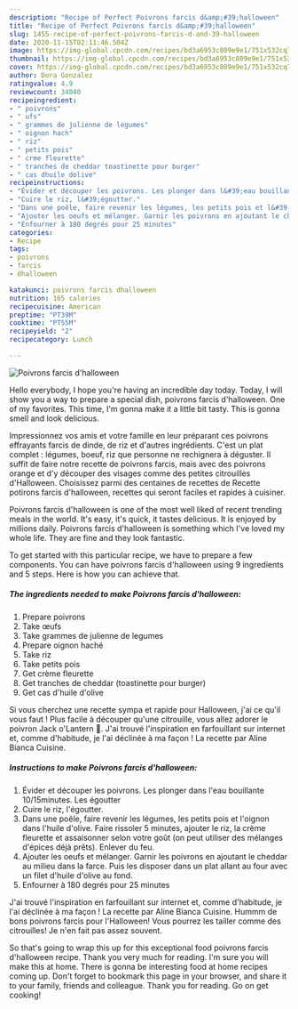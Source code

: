 ```yaml
---
description: "Recipe of Perfect Poivrons farcis d&amp;#39;halloween"
title: "Recipe of Perfect Poivrons farcis d&amp;#39;halloween"
slug: 1455-recipe-of-perfect-poivrons-farcis-d-and-39-halloween
date: 2020-11-15T02:11:46.504Z
image: https://img-global.cpcdn.com/recipes/bd3a6953c809e9e1/751x532cq70/poivrons-farcis-dhalloween-photo-principale-de-la-recette.jpg
thumbnail: https://img-global.cpcdn.com/recipes/bd3a6953c809e9e1/751x532cq70/poivrons-farcis-dhalloween-photo-principale-de-la-recette.jpg
cover: https://img-global.cpcdn.com/recipes/bd3a6953c809e9e1/751x532cq70/poivrons-farcis-dhalloween-photo-principale-de-la-recette.jpg
author: Dora Gonzalez
ratingvalue: 4.9
reviewcount: 34040
recipeingredient:
- " poivrons"
- " ufs"
- " grammes de julienne de legumes"
- " oignon hach"
- " riz"
- " petits pois"
- " crme fleurette"
- " tranches de cheddar toastinette pour burger"
- " cas dhuile dolive"
recipeinstructions:
- "Évider et découper les poivrons. Les plonger dans l&#39;eau bouillante 10/15minutes. Les égoutter"
- "Cuire le riz, l&#39;égoutter."
- "Dans une poêle, faire revenir les légumes, les petits pois et l&#39;oignon dans l&#39;huile d&#39;olive. Faire rissoler 5 minutes, ajouter le riz, la crème fleurette et assaisonner selon votre goût (on peut utiliser des mélanges d&#39;épices déjà prêts). Enlever du feu."
- "Ajouter les oeufs et mélanger. Garnir les poivrons en ajoutant le cheddar au milieu dans la farce. Puis les disposer dans un plat allant au four avec un filet d&#39;huile d&#39;olive au fond."
- "Enfourner à 180 degrés pour 25 minutes"
categories:
- Recipe
tags:
- poivrons
- farcis
- dhalloween

katakunci: poivrons farcis dhalloween 
nutrition: 165 calories
recipecuisine: American
preptime: "PT39M"
cooktime: "PT55M"
recipeyield: "2"
recipecategory: Lunch

---
```



![Poivrons farcis d&#39;halloween](https://img-global.cpcdn.com/recipes/bd3a6953c809e9e1/751x532cq70/poivrons-farcis-dhalloween-photo-principale-de-la-recette.jpg)

Hello everybody, I hope you're having an incredible day today. Today, I will show you a way to prepare a special dish, poivrons farcis d&#39;halloween. One of my favorites. This time, I'm gonna make it a little bit tasty. This is gonna smell and look delicious.

Impressionnez vos amis et votre famille en leur préparant ces poivrons effrayants farcis de dinde, de riz et d&#39;autres ingrédients. C&#39;est un plat complet : légumes, boeuf, riz que personne ne rechignera à déguster. Il suffit de faire notre recette de poivrons farcis, mais avec des poivrons orange et d&#39;y découper des visages comme des petites citrouilles d&#39;Halloween. Choisissez parmi des centaines de recettes de Recette potirons farcis d&#39;halloween, recettes qui seront faciles et rapides à cuisiner.

Poivrons farcis d&#39;halloween is one of the most well liked of recent trending meals in the world. It's easy, it's quick, it tastes delicious. It is enjoyed by millions daily. Poivrons farcis d&#39;halloween is something which I've loved my whole life. They are fine and they look fantastic.


To get started with this particular recipe, we have to prepare a few components. You can have poivrons farcis d&#39;halloween using 9 ingredients and 5 steps. Here is how you can achieve that.

<!--inarticleads1-->

##### The ingredients needed to make Poivrons farcis d&#39;halloween:

1. Prepare  poivrons
1. Take  œufs
1. Take  grammes de julienne de legumes
1. Prepare  oignon haché
1. Take  riz
1. Take  petits pois
1. Get  crème fleurette
1. Get  tranches de cheddar (toastinette pour burger)
1. Get  cas d&#39;huile d&#39;olive


Si vous cherchez une recette sympa et rapide pour Halloween, j&#39;ai ce qu&#39;il vous faut ! Plus facile à découper qu&#39;une citrouille, vous allez adorer le poivron Jack o&#39;Lantern 🎃. J&#39;ai trouvé l&#39;inspiration en farfouillant sur internet et, comme d&#39;habitude, je l&#39;ai déclinée à ma façon ! La recette par Aline Bianca Cuisine. 

<!--inarticleads2-->

##### Instructions to make Poivrons farcis d&#39;halloween:

1. Évider et découper les poivrons. Les plonger dans l&#39;eau bouillante 10/15minutes. Les égoutter
1. Cuire le riz, l&#39;égoutter.
1. Dans une poêle, faire revenir les légumes, les petits pois et l&#39;oignon dans l&#39;huile d&#39;olive. Faire rissoler 5 minutes, ajouter le riz, la crème fleurette et assaisonner selon votre goût (on peut utiliser des mélanges d&#39;épices déjà prêts). Enlever du feu.
1. Ajouter les oeufs et mélanger. Garnir les poivrons en ajoutant le cheddar au milieu dans la farce. Puis les disposer dans un plat allant au four avec un filet d&#39;huile d&#39;olive au fond.
1. Enfourner à 180 degrés pour 25 minutes


J&#39;ai trouvé l&#39;inspiration en farfouillant sur internet et, comme d&#39;habitude, je l&#39;ai déclinée à ma façon ! La recette par Aline Bianca Cuisine. Hummm de bons poivrons farcis pour l&#39;Halloween! Vous pourrez les tailler comme des citrouilles! Je n&#39;en fait pas assez souvent. 

So that's going to wrap this up for this exceptional food poivrons farcis d&#39;halloween recipe. Thank you very much for reading. I'm sure you will make this at home. There is gonna be interesting food at home recipes coming up. Don't forget to bookmark this page in your browser, and share it to your family, friends and colleague. Thank you for reading. Go on get cooking!
